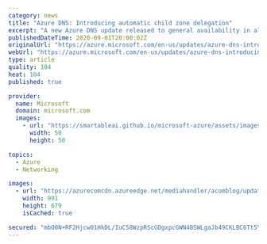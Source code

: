 ```yaml
---
category: news
title: "Azure DNS: Introducing automatic child zone delegation"
excerpt: "A new Azure DNS update released to general availability in all clouds makes it easier for our customers to create child zones which are easily attached to parent zones.  "
publishedDateTime: 2020-09-01T20:00:02Z
originalUrl: "https://azure.microsoft.com/en-us/updates/azure-dns-introducing-automatic-child-zone-delegation/"
webUrl: "https://azure.microsoft.com/en-us/updates/azure-dns-introducing-automatic-child-zone-delegation/"
type: article
quality: 104
heat: 104
published: true

provider:
  name: Microsoft
  domain: microsoft.com
  images:
    - url: "https://smartableai.github.io/microsoft-azure/assets/images/organizations/microsoft.com-50x50.jpg"
      width: 50
      height: 50

topics:
  - Azure
  - Networking

images:
  - url: "https://azurecomcdn.azureedge.net/mediahandler/acomblog/updates/UpdatesV2/blog/f84e0f24-60b8-4628-b347-c6332b0c944d.png"
    width: 991
    height: 679
    isCached: true

secured: "mbO0N+RF2Hjcw01HkDL/IuC58WzpRScGDgxpcGWN4BSWLgaJb49CKLBC6Tt5YJfl5iyj7lUv0YR3d2cJw/36ImGYKrHcULFqSCa0LW3L9Xcy5Y59OD1zOWjSOuM8pI69EYy7QuWS2EOWav74Uee0wS7alXDW7IUEGUCBDF1b6bDg6ZEzWPke7TIkVEs9SK0vcI0o/FiZ3YmUMmHlJBLQBOm+ODsgzgLx3VsHQmq+N26OQT1ZIQrn/k+AJVSYdW5fJc7pUd1JB0ZMPDI/s6+a/TiDTkygutZsZuXjYBlzDx1xo+ejisUc23DVcbaVtJGttjBugyS+FKfIMvMC9EqIFcZ8NtH03C5gpXcFVmiwcvI=;dNQZsvh8JpdcXt7TNJubSw=="
---
```


